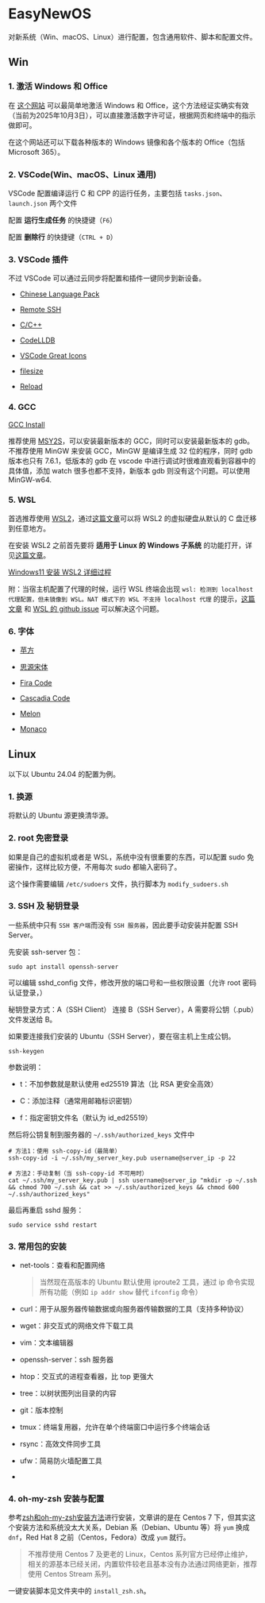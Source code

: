# EasyNewOS

对新系统（Win、macOS、Linux）进行配置，包含通用软件、脚本和配置文件。

## Win

### 1. 激活 Windows 和 Office

在 [这个网站](https://massgrave.dev/) 可以最简单地激活 Windows 和 Office，这个方法经证实确实有效（当前为2025年10月3日），可以直接激活数字许可证，根据网页和终端中的指示做即可。

在这个网站还可以下载各种版本的 Windows 镜像和各个版本的 Office（包括 Microsoft 365）。

### 2. VSCode(Win、macOS、Linux 通用)

VSCode 配置编译运行 C 和 CPP 的运行任务，主要包括 `tasks.json`、`launch.json` 两个文件

配置 **运行生成任务** 的快捷键（`F6`）

配置 **删除行** 的快捷键（`CTRL + D`）

### 3. VSCode 插件

不过 VSCode 可以通过云同步将配置和插件一键同步到新设备。

- [Chinese Language Pack](https://marketplace.visualstudio.com/items?itemName=MS-CEINTL.vscode-language-pack-zh-hans)

- [Remote SSH](https://marketplace.visualstudio.com/items?itemName=ms-vscode-remote.remote-ssh)

- [C/C++](https://marketplace.visualstudio.com/items?itemName=ms-vscode.cpptools)

- [CodeLLDB](https://marketplace.visualstudio.com/items?itemName=vadimcn.vscode-lldb)

- [VSCode Great Icons](https://marketplace.visualstudio.com/items?itemName=emmanuelbeziat.vscode-great-icons)

- [filesize](https://marketplace.visualstudio.com/items?itemName=mkxml.vscode-filesize)

- [Reload](https://marketplace.visualstudio.com/items?itemName=natqe.reload)

### 4. GCC

[GCC Install](https://www.gnu.org/software/gcc/)

推荐使用 [MSY2S](https://www.msys2.org/)，可以安装最新版本的 GCC，同时可以安装最新版本的 gdb。不推荐使用 MinGW 来安装 GCC，MinGW 是编译生成 32 位的程序，同时 gdb 版本也只有 7.6.1，低版本的 gdb 在 vscode 中进行调试时很难直观看到容器中的具体值，添加 watch 很多也都不支持，新版本 gdb 则没有这个问题。可以使用 MinGW-w64.

### 5. WSL

首选推荐使用 [WSL2](https://learn.microsoft.com/zh-cn/windows/wsl/install)，通过[这篇文章](https://www.cnblogs.com/charescape/p/18867702)可以将 WSL2 的虚拟硬盘从默认的 C 盘迁移到任意地方。

在安装 WSL2 之前首先要将 **适用于 Linux 的 Windows 子系统** 的功能打开，详见[这篇文章](https://zhuanlan.zhihu.com/p/675310334)。

[Windows11 安装 WSL2 详细过程](https://www.cnblogs.com/xiao987334176/p/18864140#autoid-1-1-0)

附：当宿主机配置了代理的时候，运行 WSL 终端会出现 `wsl: 检测到 localhost 代理配置，但未镜像到 WSL。NAT 模式下的 WSL 不支持 localhost 代理` 的提示，[这篇文章](https://www.cnblogs.com/hg479/p/17869109.html) 和 [WSL 的 github issue](https://github.com/microsoft/WSL/issues/10753) 可以解决这个问题。

### 6. 字体

- [苹方](https://github.com/ACT-02/PingFang-for-Windows)

- [思源宋体](https://github.com/adobe-fonts/source-han-serif)

- [Fira Code](https://github.com/tonsky/FiraCode)

- [Cascadia Code](https://github.com/microsoft/cascadia-code)

- [Melon](https://github.com/ueaner/fonts)

- [Monaco](https://github.com/Karmenzind/monaco-nerd-fonts)

## Linux

以下以 Ubuntu 24.04 的配置为例。

### 1. 换源

将默认的 Ubuntu 源更换清华源。

### 2. root 免密登录

如果是自己的虚拟机或者是 WSL，系统中没有很重要的东西，可以配置 sudo 免密操作，这样比较方便，不用每次 sudo 都输入密码了。

这个操作需要编辑 `/etc/sudoers` 文件，执行脚本为 `modify_sudoers.sh`

### 3. SSH 及 秘钥登录

一些系统中只有 `SSH 客户端`而没有 `SSH 服务器`，因此要手动安装并配置 SSH Server。

先安装 ssh-server 包：

```shell
sudo apt install openssh-server
```

可以编辑 sshd_config 文件，修改开放的端口号和一些权限设置（允许 root 密码认证登录，）

秘钥登录方式：A（SSH Client） 连接 B（SSH Server），A 需要将公钥（.pub）文件发送给 B。

如果要连接我们安装的 Ubuntu（SSH Server），要在宿主机上生成公钥。

```shell
ssh-keygen
```

参数说明：

- t：不加参数就是默认使用 ed25519 算法（比 RSA 更安全高效）

- C：添加注释（通常用邮箱标识密钥）

- f：指定密钥文件名（默认为 id_ed25519）

然后将公钥复制到服务器的 `~/.ssh/authorized_keys` 文件中

```shell
# 方法1：使用 ssh-copy-id（最简单）
ssh-copy-id -i ~/.ssh/my_server_key.pub username@server_ip -p 22

# 方法2：手动复制（当 ssh-copy-id 不可用时）
cat ~/.ssh/my_server_key.pub | ssh username@server_ip "mkdir -p ~/.ssh && chmod 700 ~/.ssh && cat >> ~/.ssh/authorized_keys && chmod 600 ~/.ssh/authorized_keys"
```

最后再重启 sshd 服务：

```shell
sudo service sshd restart
```

### 3. 常用包的安装

- net-tools：查看和配置网络
    >当然现在高版本的 Ubuntu 默认使用 iproute2 工具，通过 ip 命令实现所有功能（例如 `ip addr show` 替代 `ifconfig` 命令）

- curl：用于从服务器传输数据或向服务器传输数据的工具（支持多种协议）

- wget：非交互式的网络文件下载工具

- vim：文本编辑器

- openssh-server：ssh 服务器

- htop：交互式的进程查看器，比 top 更强大

- tree：以树状图列出目录的内容

- git：版本控制

- tmux：终端复用器，允许在单个终端窗口中运行多个终端会话

- rsync​：高效文件同步工具

- ufw​：简易防火墙配置工具

- 

### 4. oh-my-zsh 安装与配置

参考[zsh和oh-my-zsh安装方法](https://blog.csdn.net/qimowei/article/details/119517167)进行安装，文章讲的是在 Centos 7 下，但其实这个安装方法和系统没太大关系，Debian 系（Debian、Ubuntu 等）将 `yum` 换成 `dnf`，Red Hat 8 之前（Centos，Fedora）改成 `yum` 就行。

>不推荐使用 Centos 7 及更老的 Linux，Centos 系列官方已经停止维护，相关的源基本已经关闭，内置软件较老且基本没有办法通过网络更新，推荐使用 Centos Stream 系列。

一键安装脚本见文件夹中的 `install_zsh.sh`。
